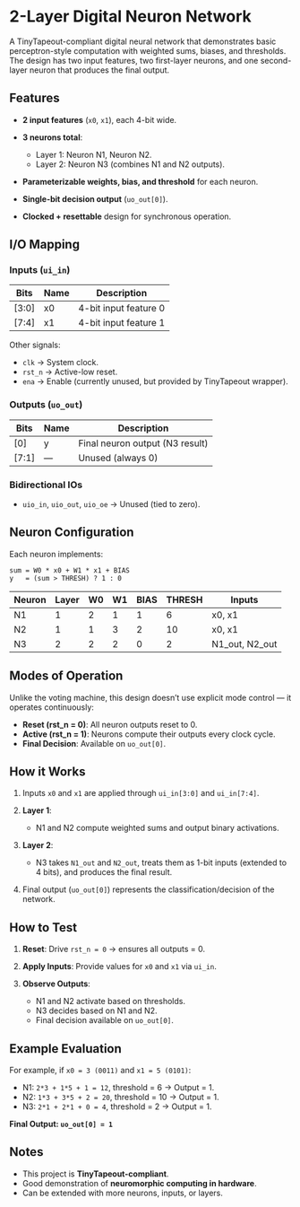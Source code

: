 # 2-Layer Digital Neuron Network

A TinyTapeout-compliant digital neural network that demonstrates basic perceptron-style computation with weighted sums, biases, and thresholds.
The design has two input features, two first-layer neurons, and one second-layer neuron that produces the final output.


## Features

* **2 input features** (`x0`, `x1`), each 4-bit wide.
* **3 neurons total**:

  * Layer 1: Neuron N1, Neuron N2.
  * Layer 2: Neuron N3 (combines N1 and N2 outputs).
* **Parameterizable weights, bias, and threshold** for each neuron.
* **Single-bit decision output** (`uo_out[0]`).
* **Clocked + resettable** design for synchronous operation.


## I/O Mapping

### Inputs (`ui_in`)

| Bits   | Name | Description           |
| ------ | ---- | --------------------- |
| \[3:0] | x0   | 4-bit input feature 0 |
| \[7:4] | x1   | 4-bit input feature 1 |

Other signals:

* `clk` → System clock.
* `rst_n` → Active-low reset.
* `ena` → Enable (currently unused, but provided by TinyTapeout wrapper).

### Outputs (`uo_out`)

| Bits   | Name | Description                     |
| ------ | ---- | ------------------------------- |
| \[0]   | y    | Final neuron output (N3 result) |
| \[7:1] | —    | Unused (always 0)               |

### Bidirectional IOs

* `uio_in`, `uio_out`, `uio_oe` → Unused (tied to zero).


## Neuron Configuration

Each neuron implements:

```
sum = W0 * x0 + W1 * x1 + BIAS
y   = (sum > THRESH) ? 1 : 0
```

| Neuron | Layer | W0 | W1 | BIAS | THRESH | Inputs           |
| ------ | ----- | -- | -- | ---- | ------ | ---------------- |
| N1     | 1     | 2  | 1  | 1    | 6      | x0, x1           |
| N2     | 1     | 1  | 3  | 2    | 10     | x0, x1           |
| N3     | 2     | 2  | 2  | 0    | 2      | N1\_out, N2\_out |


## Modes of Operation

Unlike the voting machine, this design doesn’t use explicit mode control — it operates continuously:

* **Reset (rst\_n = 0)**: All neuron outputs reset to 0.
* **Active (rst\_n = 1)**: Neurons compute their outputs every clock cycle.
* **Final Decision**: Available on `uo_out[0]`.


## How it Works

1. Inputs `x0` and `x1` are applied through `ui_in[3:0]` and `ui_in[7:4]`.
2. **Layer 1**:

   * N1 and N2 compute weighted sums and output binary activations.
3. **Layer 2**:

   * N3 takes `N1_out` and `N2_out`, treats them as 1-bit inputs (extended to 4 bits), and produces the final result.
4. Final output (`uo_out[0]`) represents the classification/decision of the network.


## How to Test

1. **Reset**: Drive `rst_n = 0` → ensures all outputs = 0.
2. **Apply Inputs**: Provide values for `x0` and `x1` via `ui_in`.
3. **Observe Outputs**:

   * N1 and N2 activate based on thresholds.
   * N3 decides based on N1 and N2.
   * Final decision available on `uo_out[0]`.


## Example Evaluation

For example, if `x0 = 3 (0011)` and `x1 = 5 (0101)`:

* N1: `2*3 + 1*5 + 1 = 12`, threshold = 6 → Output = 1.
* N2: `1*3 + 3*5 + 2 = 20`, threshold = 10 → Output = 1.
* N3: `2*1 + 2*1 + 0 = 4`, threshold = 2 → Output = 1.

**Final Output: `uo_out[0] = 1`**

## Notes

* This project is **TinyTapeout-compliant**.
* Good demonstration of **neuromorphic computing in hardware**.
* Can be extended with more neurons, inputs, or layers.

